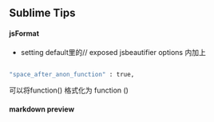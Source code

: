 ## Sublime Tips

#### jsFormat 

+ setting default里的// exposed jsbeautifier options 内加上 

``` bash

"space_after_anon_function" : true, 

``` 

可以将function() 格式化为 function ()



#### markdown preview 
